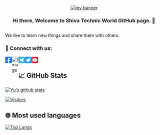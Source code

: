 <p align="center">
  <a href="https://shivatechnicworldtech.blogspot.com/" target="_blank" rel="noreferrer"><img src="https://yt3.ggpht.com/ugp0sc-34R1dldWqENnsGF_8KEA_Uo--Ige3nlNvYv4nDsSL3Q254nFHS6jldi-ih5og66rz=w1060-fcrop64=1,00005a57ffffa5a8-k-c0xffffffff-no-nd-rj" alt="my banner"></a>
</p>

<h3 align="center">
Hi there, Welcome to Shiva Technic World GitHub page.</a> 👋
</h3>

<h2 align="center">
</h2> 

We like to learn new things and share them with others.

### 🤝 Connect with us:

<a href="https://www.facebook.com/shivatechnicworld1/"><img align="left" src="https://github.com/edent/SuperTinyIcons/blob/master/images/svg/facebook.svg" alt="Image" width="21px"/></a>
<a href="https://www.instagram.com/shivatechnicworld/"><img align="left" src="https://raw.githubusercontent.com/yushi1007/yushi1007/main/images/instagram.svg" alt="Image" width="21px"/></a>
<a href="https://www.telegram.me/shivatechnicworld/"><img align="left" src="https://github.com/edent/SuperTinyIcons/blob/master/images/svg/telegram.svg" alt="Image" width="21px"/></a>
<a href="https://twitter.com/shivatechnicwo1/"><img align="left" src="https://github.com/edent/SuperTinyIcons/blob/master/images/svg/twitter.svg" alt="Image" width="21px"/></a>
<a href="https://www.youtube.com/c/ShivaTechnicWorld/"><img align="left" src="https://github.com/edent/SuperTinyIcons/blob/master/images/svg/youtube.svg" alt="Image" width="21px"/></a>
</br>

## 📈 GitHub Stats 

[![Yu's github stats](https://github-readme-stats.vercel.app/api?username=shivatechnicworld)](https://github.com/shivatechnicworld)

[![Visitors](https://visitor-badge.glitch.me/badge?page_id=shivatechnicworld.shivatechnicworld)](https://shivatechnicworldtech.blogspot.com)

## 🌐 Most used languages 

 [![Top Langs](https://github-readme-stats.vercel.app/api/top-langs/?username=shivatechnicworld)](https://github.com/shivatechnicworld)

